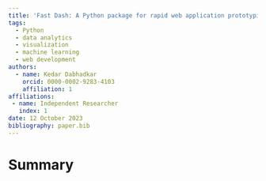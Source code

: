 ```yaml
---
title: 'Fast Dash: A Python package for rapid web application prototyping'
tags:
  - Python
  - data analytics
  - visualization
  - machine learning
  - web development
authors:
  - name: Kedar Dabhadkar
    orcid: 0000-0002-9283-4103
    affiliation: 1
affiliations:
 - name: Independent Researcher
   index: 1
date: 12 October 2023
bibliography: paper.bib
---
```


# Summary

